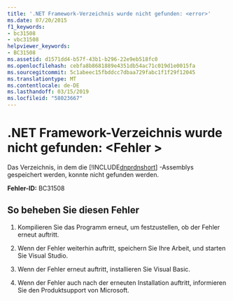 ```yaml
---
title: '.NET Framework-Verzeichnis wurde nicht gefunden: <error>'
ms.date: 07/20/2015
f1_keywords:
- bc31508
- vbc31508
helpviewer_keywords:
- BC31508
ms.assetid: d1571dd4-b57f-43b1-b296-22e9eb518fc0
ms.openlocfilehash: cebfa8b8681889e4351db54ac71c019d1e0015fa
ms.sourcegitcommit: 5c1abeec15fbddcc7dbaa729fabc1f1f29f12045
ms.translationtype: MT
ms.contentlocale: de-DE
ms.lasthandoff: 03/15/2019
ms.locfileid: "58023667"
---
```

# <a name="cannot-find-net-framework-directory-error"></a>.NET Framework-Verzeichnis wurde nicht gefunden: \<Fehler >
Das Verzeichnis, in dem die [!INCLUDE[dnprdnshort](~/includes/dnprdnshort-md.md)] -Assemblys gespeichert werden, konnte nicht gefunden werden.  
  
 **Fehler-ID:** BC31508  
  
## <a name="to-correct-this-error"></a>So beheben Sie diesen Fehler  
  
1.  Kompilieren Sie das Programm erneut, um festzustellen, ob der Fehler erneut auftritt.  
  
2.  Wenn der Fehler weiterhin auftritt, speichern Sie Ihre Arbeit, und starten Sie Visual Studio.  
  
3.  Wenn der Fehler erneut auftritt, installieren Sie Visual Basic.  
  
4.  Wenn der Fehler auch nach der erneuten Installation auftritt, informieren Sie den Produktsupport von Microsoft.  
  
